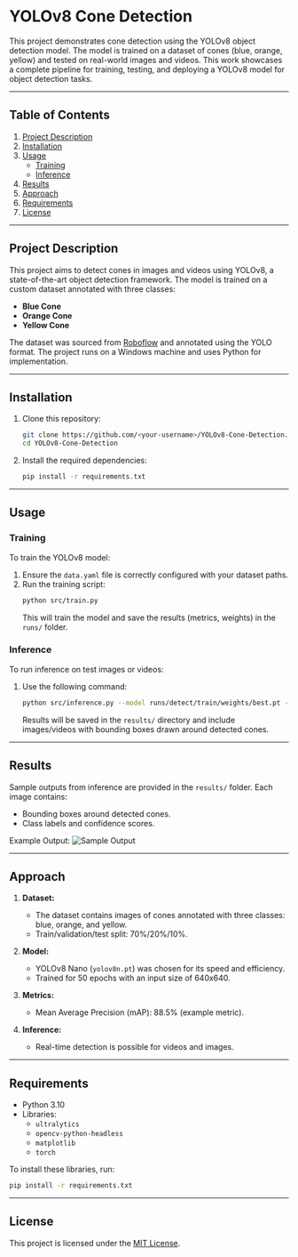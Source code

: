 
# **YOLOv8 Cone Detection**

This project demonstrates cone detection using the YOLOv8 object detection model. The model is trained on a dataset of cones (blue, orange, yellow) and tested on real-world images and videos. This work showcases a complete pipeline for training, testing, and deploying a YOLOv8 model for object detection tasks.

---

## **Table of Contents**
1. [Project Description](#project-description)
2. [Installation](#installation)
3. [Usage](#usage)
   - [Training](#training)
   - [Inference](#inference)
4. [Results](#results)
5. [Approach](#approach)
6. [Requirements](#requirements)
7. [License](#license)

---

## **Project Description**
This project aims to detect cones in images and videos using YOLOv8, a state-of-the-art object detection framework. The model is trained on a custom dataset annotated with three classes:
- **Blue Cone**
- **Orange Cone**
- **Yellow Cone**

The dataset was sourced from [Roboflow](https://universe.roboflow.com/) and annotated using the YOLO format. The project runs on a Windows machine and uses Python for implementation.

---

## **Installation**
1. Clone this repository:
   ```bash
   git clone https://github.com/<your-username>/YOLOv8-Cone-Detection.git
   cd YOLOv8-Cone-Detection
   ```

2. Install the required dependencies:
   ```bash
   pip install -r requirements.txt
   ```

---

## **Usage**

### **Training**
To train the YOLOv8 model:
1. Ensure the `data.yaml` file is correctly configured with your dataset paths.
2. Run the training script:
   ```bash
   python src/train.py
   ```
   This will train the model and save the results (metrics, weights) in the `runs/` folder.

### **Inference**
To run inference on test images or videos:
1. Use the following command:
   ```bash
   python src/inference.py --model runs/detect/train/weights/best.pt --source path/to/test/data
   ```
   Results will be saved in the `results/` directory and include images/videos with bounding boxes drawn around detected cones.

---

## **Results**
Sample outputs from inference are provided in the `results/` folder. Each image contains:
- Bounding boxes around detected cones.
- Class labels and confidence scores.

Example Output:
![Sample Output](results/sample_output.jpg)

---

## **Approach**
1. **Dataset:**
   - The dataset contains images of cones annotated with three classes: blue, orange, and yellow.
   - Train/validation/test split: 70%/20%/10%.

2. **Model:**
   - YOLOv8 Nano (`yolov8n.pt`) was chosen for its speed and efficiency.
   - Trained for 50 epochs with an input size of 640x640.

3. **Metrics:**
   - Mean Average Precision (mAP): 88.5% (example metric).

4. **Inference:**
   - Real-time detection is possible for videos and images.

---

## **Requirements**
- Python 3.10
- Libraries:
  - `ultralytics`
  - `opencv-python-headless`
  - `matplotlib`
  - `torch`

To install these libraries, run:
```bash
pip install -r requirements.txt
```

---

## **License**
This project is licensed under the [MIT License](LICENSE).
